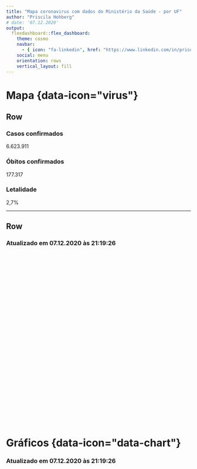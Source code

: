 ```yaml
---
title: "Mapa coronavirus com dados do Ministério da Saúde - por UF"
author: "Priscila Hohberg"
# date: '07.12.2020'
output:
  flexdashboard::flex_dashboard:
    theme: cosmo
    navbar:
      - { icon: "fa-linkedin", href: "https://www.linkedin.com/in/priscila-hohberg-5a61b097/", align: right }
    social: menu
    orientation: rows
    vertical_layout: fill
---
```


<!-- “default”, “cerulean”, “journal”, “flatly”, “darkly”, “readable”, “spacelab”, “united”, “cosmo”, “lumen”, “paper”, “sandstone”, “simplex”, “yeti” -->





Mapa {data-icon="virus"}
=====================================

Row 
-----------------------------------------------------------------------

### Casos confirmados

<div class="knitr-options" data-fig-width="576" data-fig-height="460"></div>
<!--html_preserve--><span class="value-output" data-icon="fa-users" data-color="#FF4C4C">6.623.911</span><!--/html_preserve-->

### Óbitos confirmados

<div class="knitr-options" data-fig-width="576" data-fig-height="460"></div>
<!--html_preserve--><span class="value-output" data-icon="fa-users" data-color="#8C8C8C">177.317</span><!--/html_preserve-->

### Letalidade

<div class="knitr-options" data-fig-width="576" data-fig-height="460"></div>
<!--html_preserve--><span class="value-output" data-icon="fa-users" data-color="#A346A3">2,7%</span><!--/html_preserve-->

------------------------------------

Row 
-----------------------------------------------------------------------


### Atualizado em 07.12.2020 às 21:19:26


<div class="knitr-options" data-fig-width="576" data-fig-height="460"></div>
<!--html_preserve--><div id="htmlwidget-f19f3177ef9a838bdad9" style="width:576px;height:460.8px;" class="leaflet html-widget"></div>
<script type="application/json" data-for="htmlwidget-f19f3177ef9a838bdad9">{"x":{"options":{"crs":{"crsClass":"L.CRS.EPSG3857","code":null,"proj4def":null,"projectedBounds":null,"options":{}}},"calls":[{"method":"addTiles","args":["//{s}.tile.openstreetmap.org/{z}/{x}/{y}.png",null,null,{"minZoom":0,"maxZoom":18,"tileSize":256,"subdomains":"abc","errorTileUrl":"","tms":false,"noWrap":false,"zoomOffset":0,"zoomReverse":false,"opacity":1,"zIndex":1,"detectRetina":false,"attribution":"&copy; <a href=\"http://openstreetmap.org\">OpenStreetMap<\/a> contributors, <a href=\"http://creativecommons.org/licenses/by-sa/2.0/\">CC-BY-SA<\/a>"}]},{"method":"addCircles","args":[[-22.19,-18.1,-13.29,-27.45,-22.25,-30.17,-5.2,-24.89,-15.98,-3.79,-15.83,-19.19,-5.42,-8.38,-3.47,-12.64,-7.28,-6.6,-20.51,-5.81,-9.62,-10.57,-9.46,-10.83,1.99,1.41,-8.77],[-48.79,-44.38,-41.71,-50.95,-42.66,-53.5,-39.53,-51.55,-49.86,-52.48,-47.86,-40.34,-45.44,-37.86,-65.1,-55.42,-36.72,-42.28,-54.54,-36.59,-36.82,-37.45,-48.26,-63.34,-61.33,-51.77,-70.55],[386663.4,132655.8,127411.2,119907.3,111412.8,105170.7,91414.2,91266,85912.2,82665.3,70312.8,60564.3,58566.3,57348.3,54862.5,48648.6,44996.7,39436.2,31573.8,29565.9,29035.2,28552.2,25063.2,25017.6,19504.5,18417.9,11228.4],null,"Casos confirmados",{"interactive":true,"className":"","stroke":true,"color":"red","weight":5,"opacity":0.5,"fill":true,"fillColor":"red","fillOpacity":0.2},null,null,["<strong>São Paulo<\/strong><br/>1.288.878 casos confirmados","<strong>Minas Gerais<\/strong><br/>  442.186 casos confirmados","<strong>Bahia<\/strong><br/>  424.704 casos confirmados","<strong>Santa Catarina<\/strong><br/>  399.691 casos confirmados","<strong>Rio de Janeiro<\/strong><br/>  371.376 casos confirmados","<strong>Rio Grande do Sul<\/strong><br/>  350.569 casos confirmados","<strong>Ceará<\/strong><br/>  304.714 casos confirmados","<strong>Paraná<\/strong><br/>  304.220 casos confirmados","<strong>Goiás<\/strong><br/>  286.374 casos confirmados","<strong>Pará<\/strong><br/>  275.551 casos confirmados","<strong>Distrito Federal<\/strong><br/>  234.376 casos confirmados","<strong>Espírito Santo<\/strong><br/>  201.881 casos confirmados","<strong>Maranhão<\/strong><br/>  195.221 casos confirmados","<strong>Pernambuco<\/strong><br/>  191.161 casos confirmados","<strong>Amazonas<\/strong><br/>  182.875 casos confirmados","<strong>Mato Grosso<\/strong><br/>  162.162 casos confirmados","<strong>Paraíba<\/strong><br/>  149.989 casos confirmados","<strong>Piauí<\/strong><br/>  131.454 casos confirmados","<strong>Mato Grosso do Sul<\/strong><br/>  105.246 casos confirmados","<strong>Rio Grande do Norte<\/strong><br/>   98.553 casos confirmados","<strong>Alagoas<\/strong><br/>   96.784 casos confirmados","<strong>Sergipe<\/strong><br/>   95.174 casos confirmados","<strong>Tocantins<\/strong><br/>   83.544 casos confirmados","<strong>Rondônia<\/strong><br/>   83.392 casos confirmados","<strong>Roraima<\/strong><br/>   65.015 casos confirmados","<strong>Amapá<\/strong><br/>   61.393 casos confirmados","<strong>Acre<\/strong><br/>   37.428 casos confirmados"],{"interactive":false,"permanent":false,"direction":"auto","opacity":1,"offset":[0,0],"textsize":"10px","textOnly":false,"className":"","sticky":true},null,null]},{"method":"addCircles","args":[[-22.19,-18.1,-13.29,-27.45,-22.25,-30.17,-5.2,-24.89,-15.98,-3.79,-15.83,-19.19,-5.42,-8.38,-3.47,-12.64,-7.28,-6.6,-20.51,-5.81,-9.62,-10.57,-9.46,-10.83,1.99,1.41,-8.77],[-48.79,-44.38,-41.71,-50.95,-42.66,-53.5,-39.53,-51.55,-49.86,-52.48,-47.86,-40.34,-45.44,-37.86,-65.1,-55.42,-36.72,-42.28,-54.54,-36.59,-36.82,-37.45,-48.26,-63.34,-61.33,-51.77,-70.55],[258240,62046,50670,24246,138906,43410,58224,38826,38778,41724,24006,26544,26064,55020,29784,24882,20202,16080,11046,16446,14142,14022,7104,9624,4464,4986,4416],null,"Óbitos confirmados",{"interactive":true,"className":"","stroke":true,"color":"black","weight":5,"opacity":0.5,"fill":true,"fillColor":"black","fillOpacity":0.2},null,null,["<strong>São Paulo<\/strong><br/>43.040 óbitos confirmados","<strong>Minas Gerais<\/strong><br/>10.341 óbitos confirmados","<strong>Bahia<\/strong><br/> 8.445 óbitos confirmados","<strong>Santa Catarina<\/strong><br/> 4.041 óbitos confirmados","<strong>Rio de Janeiro<\/strong><br/>23.151 óbitos confirmados","<strong>Rio Grande do Sul<\/strong><br/> 7.235 óbitos confirmados","<strong>Ceará<\/strong><br/> 9.704 óbitos confirmados","<strong>Paraná<\/strong><br/> 6.471 óbitos confirmados","<strong>Goiás<\/strong><br/> 6.463 óbitos confirmados","<strong>Pará<\/strong><br/> 6.954 óbitos confirmados","<strong>Distrito Federal<\/strong><br/> 4.001 óbitos confirmados","<strong>Espírito Santo<\/strong><br/> 4.424 óbitos confirmados","<strong>Maranhão<\/strong><br/> 4.344 óbitos confirmados","<strong>Pernambuco<\/strong><br/> 9.170 óbitos confirmados","<strong>Amazonas<\/strong><br/> 4.964 óbitos confirmados","<strong>Mato Grosso<\/strong><br/> 4.147 óbitos confirmados","<strong>Paraíba<\/strong><br/> 3.367 óbitos confirmados","<strong>Piauí<\/strong><br/> 2.680 óbitos confirmados","<strong>Mato Grosso do Sul<\/strong><br/> 1.841 óbitos confirmados","<strong>Rio Grande do Norte<\/strong><br/> 2.741 óbitos confirmados","<strong>Alagoas<\/strong><br/> 2.357 óbitos confirmados","<strong>Sergipe<\/strong><br/> 2.337 óbitos confirmados","<strong>Tocantins<\/strong><br/> 1.184 óbitos confirmados","<strong>Rondônia<\/strong><br/> 1.604 óbitos confirmados","<strong>Roraima<\/strong><br/>   744 óbitos confirmados","<strong>Amapá<\/strong><br/>   831 óbitos confirmados","<strong>Acre<\/strong><br/>   736 óbitos confirmados"],{"interactive":false,"permanent":false,"direction":"auto","opacity":1,"offset":[0,0],"textsize":"10px","textOnly":false,"className":"","sticky":true},null,null]},{"method":"addCircles","args":[[-22.19,-18.1,-13.29,-27.45,-22.25,-30.17,-5.2,-24.89,-15.98,-3.79,-15.83,-19.19,-5.42,-8.38,-3.47,-12.64,-7.28,-6.6,-20.51,-5.81,-9.62,-10.57,-9.46,-10.83,1.99,1.41,-8.77],[-48.79,-44.38,-41.71,-50.95,-42.66,-53.5,-39.53,-51.55,-49.86,-52.48,-47.86,-40.34,-45.44,-37.86,-65.1,-55.42,-36.72,-42.28,-54.54,-36.59,-36.82,-37.45,-48.26,-63.34,-61.33,-51.77,-70.55],[83483.4639120227,58465.215995079,49711.0929023508,25275.775536602,155846.096678299,51594.6931987711,79615.639583347,53176.9771875616,56420.9739711007,63091.7688558561,42677.1512441547,54784.7494315958,55629.2611962852,119925.089322613,67860.5604921394,63932.9805996473,56120.782190694,50968.3995922528,43730.8781331357,69531.1152374864,60882.9971896181,61387.5638304579,35430.4318682371,48086.147352264,28608.7825886334,33839.3627938039,49161.0558939831],null,"Letalidade (%)",{"interactive":true,"className":"","stroke":true,"color":"purple","weight":5,"opacity":0.5,"fill":true,"fillColor":"purple","fillOpacity":0.2},null,null,["<strong>São Paulo<\/strong><br/> letalidade: 3,3% ","<strong>Minas Gerais<\/strong><br/> letalidade: 2,3% ","<strong>Bahia<\/strong><br/> letalidade: 2,0% ","<strong>Santa Catarina<\/strong><br/> letalidade: 1,0% ","<strong>Rio de Janeiro<\/strong><br/> letalidade: 6,2% ","<strong>Rio Grande do Sul<\/strong><br/> letalidade: 2,1% ","<strong>Ceará<\/strong><br/> letalidade: 3,2% ","<strong>Paraná<\/strong><br/> letalidade: 2,1% ","<strong>Goiás<\/strong><br/> letalidade: 2,3% ","<strong>Pará<\/strong><br/> letalidade: 2,5% ","<strong>Distrito Federal<\/strong><br/> letalidade: 1,7% ","<strong>Espírito Santo<\/strong><br/> letalidade: 2,2% ","<strong>Maranhão<\/strong><br/> letalidade: 2,2% ","<strong>Pernambuco<\/strong><br/> letalidade: 4,8% ","<strong>Amazonas<\/strong><br/> letalidade: 2,7% ","<strong>Mato Grosso<\/strong><br/> letalidade: 2,6% ","<strong>Paraíba<\/strong><br/> letalidade: 2,2% ","<strong>Piauí<\/strong><br/> letalidade: 2,0% ","<strong>Mato Grosso do Sul<\/strong><br/> letalidade: 1,7% ","<strong>Rio Grande do Norte<\/strong><br/> letalidade: 2,8% ","<strong>Alagoas<\/strong><br/> letalidade: 2,4% ","<strong>Sergipe<\/strong><br/> letalidade: 2,5% ","<strong>Tocantins<\/strong><br/> letalidade: 1,4% ","<strong>Rondônia<\/strong><br/> letalidade: 1,9% ","<strong>Roraima<\/strong><br/> letalidade: 1,1% ","<strong>Amapá<\/strong><br/> letalidade: 1,4% ","<strong>Acre<\/strong><br/> letalidade: 2,0% "],{"interactive":false,"permanent":false,"direction":"auto","opacity":1,"offset":[0,0],"textsize":"10px","textOnly":false,"className":"","sticky":true},null,null]},{"method":"addLayersControl","args":[["Casos confirmados","Óbitos confirmados","Letalidade (%)"],[],{"collapsed":false,"autoZIndex":true,"position":"topright"}]}],"limits":{"lat":[-30.17,1.99],"lng":[-70.55,-36.59]}},"evals":[],"jsHooks":[]}</script><!--/html_preserve-->

<!-- Column {data-width=750} -->
<!-- ----------------------------------------------------------------------- -->
Gráficos {data-icon="data-chart"}
=====================================

### Atualizado em 07.12.2020 às 21:19:26

<div class="knitr-options" data-fig-width="576" data-fig-height="460"></div>
<!--html_preserve--><div id="htmlwidget-3ed40b0a251528b3c959" style="width:576px;height:460.8px;" class="plotly html-widget"></div>
<script type="application/json" data-for="htmlwidget-3ed40b0a251528b3c959">{"x":{"visdat":{"106d63159e029":["function () ","plotlyVisDat"]},"cur_data":"106d63159e029","attrs":{"106d63159e029":{"x":{},"alpha_stroke":1,"sizes":[10,100],"spans":[1,20],"y":{},"type":"bar","name":"Casos confirmados","marker":{"color":"red"},"text":["São Paulo: 1.288.878 casos confirmados","Minas Gerais:   442.186 casos confirmados","Bahia:   424.704 casos confirmados","Santa Catarina:   399.691 casos confirmados","Rio de Janeiro:   371.376 casos confirmados","Rio Grande do Sul:   350.569 casos confirmados","Ceará:   304.714 casos confirmados","Paraná:   304.220 casos confirmados","Goiás:   286.374 casos confirmados","Pará:   275.551 casos confirmados","Distrito Federal:   234.376 casos confirmados","Espírito Santo:   201.881 casos confirmados","Maranhão:   195.221 casos confirmados","Pernambuco:   191.161 casos confirmados","Amazonas:   182.875 casos confirmados","Mato Grosso:   162.162 casos confirmados","Paraíba:   149.989 casos confirmados","Piauí:   131.454 casos confirmados","Mato Grosso do Sul:   105.246 casos confirmados","Rio Grande do Norte:    98.553 casos confirmados","Alagoas:    96.784 casos confirmados","Sergipe:    95.174 casos confirmados","Tocantins:    83.544 casos confirmados","Rondônia:    83.392 casos confirmados","Roraima:    65.015 casos confirmados","Amapá:    61.393 casos confirmados","Acre:    37.428 casos confirmados"],"hoverinfo":"text","inherit":true},"106d63159e029.1":{"x":{},"alpha_stroke":1,"sizes":[10,100],"spans":[1,20],"y":{},"type":"bar","visible":false,"name":"Óbitos confirmados","marker":{"color":"black"},"text":["São Paulo: 43.040 óbitos confirmados","Minas Gerais: 10.341 óbitos confirmados","Bahia:  8.445 óbitos confirmados","Santa Catarina:  4.041 óbitos confirmados","Rio de Janeiro: 23.151 óbitos confirmados","Rio Grande do Sul:  7.235 óbitos confirmados","Ceará:  9.704 óbitos confirmados","Paraná:  6.471 óbitos confirmados","Goiás:  6.463 óbitos confirmados","Pará:  6.954 óbitos confirmados","Distrito Federal:  4.001 óbitos confirmados","Espírito Santo:  4.424 óbitos confirmados","Maranhão:  4.344 óbitos confirmados","Pernambuco:  9.170 óbitos confirmados","Amazonas:  4.964 óbitos confirmados","Mato Grosso:  4.147 óbitos confirmados","Paraíba:  3.367 óbitos confirmados","Piauí:  2.680 óbitos confirmados","Mato Grosso do Sul:  1.841 óbitos confirmados","Rio Grande do Norte:  2.741 óbitos confirmados","Alagoas:  2.357 óbitos confirmados","Sergipe:  2.337 óbitos confirmados","Tocantins:  1.184 óbitos confirmados","Rondônia:  1.604 óbitos confirmados","Roraima:    744 óbitos confirmados","Amapá:    831 óbitos confirmados","Acre:    736 óbitos confirmados"],"hoverinfo":"text","inherit":true},"106d63159e029.2":{"x":{},"alpha_stroke":1,"sizes":[10,100],"spans":[1,20],"y":{},"type":"bar","visible":false,"name":"Letalidade (%)","marker":{"color":"purple"},"text":["São Paulo: 3,3%","Minas Gerais: 2,3%","Bahia: 2,0%","Santa Catarina: 1,0%","Rio de Janeiro: 6,2%","Rio Grande do Sul: 2,1%","Ceará: 3,2%","Paraná: 2,1%","Goiás: 2,3%","Pará: 2,5%","Distrito Federal: 1,7%","Espírito Santo: 2,2%","Maranhão: 2,2%","Pernambuco: 4,8%","Amazonas: 2,7%","Mato Grosso: 2,6%","Paraíba: 2,2%","Piauí: 2,0%","Mato Grosso do Sul: 1,7%","Rio Grande do Norte: 2,8%","Alagoas: 2,4%","Sergipe: 2,5%","Tocantins: 1,4%","Rondônia: 1,9%","Roraima: 1,1%","Amapá: 1,4%","Acre: 2,0%"],"hoverinfo":"text","inherit":true}},"layout":{"margin":{"b":40,"l":60,"t":25,"r":10},"xaxis":{"domain":[0,1],"automargin":true,"showline":false,"showticklabels":false,"fixedrange":true,"title":"Estados","type":"category","categoryorder":"array","categoryarray":["Acre","Alagoas","Amapá","Amazonas","Bahia","Ceará","Distrito Federal","Espírito Santo","Goiás","Maranhão","Mato Grosso","Mato Grosso do Sul","Minas Gerais","Pará","Paraíba","Paraná","Pernambuco","Piauí","Rio de Janeiro","Rio Grande do Norte","Rio Grande do Sul","Rondônia","Roraima","Santa Catarina","São Paulo","Sergipe","Tocantins"]},"yaxis":{"domain":[0,1],"automargin":true,"fixedrange":true,"title":"qtd_confirmado"},"showlegend":false,"updatemenus":[{"x":"Pará","buttons":[{"method":"update","args":[{"visible":[true,false,false]},{"yaxis":{"title":"# casos confirmados"}}],"label":"Casos confirmados"},{"method":"update","args":[{"visible":[false,true,false]},{"yaxis":{"title":"# óbitos"}}],"label":"Óbitos confirmados"},{"method":"update","args":[{"visible":[false,false,true]},{"yaxis":{"title":"Letalidade (%)"}}],"label":"Letalidade (%)"}]}],"hovermode":"closest"},"source":"A","config":{"showSendToCloud":false},"data":[{"x":["São Paulo","Minas Gerais","Bahia","Santa Catarina","Rio de Janeiro","Rio Grande do Sul","Ceará","Paraná","Goiás","Pará","Distrito Federal","Espírito Santo","Maranhão","Pernambuco","Amazonas","Mato Grosso","Paraíba","Piauí","Mato Grosso do Sul","Rio Grande do Norte","Alagoas","Sergipe","Tocantins","Rondônia","Roraima","Amapá","Acre"],"y":[1288878,442186,424704,399691,371376,350569,304714,304220,286374,275551,234376,201881,195221,191161,182875,162162,149989,131454,105246,98553,96784,95174,83544,83392,65015,61393,37428],"type":"bar","name":"Casos confirmados","marker":{"color":"red","line":{"color":"rgba(31,119,180,1)"}},"text":["São Paulo: 1.288.878 casos confirmados","Minas Gerais:   442.186 casos confirmados","Bahia:   424.704 casos confirmados","Santa Catarina:   399.691 casos confirmados","Rio de Janeiro:   371.376 casos confirmados","Rio Grande do Sul:   350.569 casos confirmados","Ceará:   304.714 casos confirmados","Paraná:   304.220 casos confirmados","Goiás:   286.374 casos confirmados","Pará:   275.551 casos confirmados","Distrito Federal:   234.376 casos confirmados","Espírito Santo:   201.881 casos confirmados","Maranhão:   195.221 casos confirmados","Pernambuco:   191.161 casos confirmados","Amazonas:   182.875 casos confirmados","Mato Grosso:   162.162 casos confirmados","Paraíba:   149.989 casos confirmados","Piauí:   131.454 casos confirmados","Mato Grosso do Sul:   105.246 casos confirmados","Rio Grande do Norte:    98.553 casos confirmados","Alagoas:    96.784 casos confirmados","Sergipe:    95.174 casos confirmados","Tocantins:    83.544 casos confirmados","Rondônia:    83.392 casos confirmados","Roraima:    65.015 casos confirmados","Amapá:    61.393 casos confirmados","Acre:    37.428 casos confirmados"],"hoverinfo":["text","text","text","text","text","text","text","text","text","text","text","text","text","text","text","text","text","text","text","text","text","text","text","text","text","text","text"],"error_y":{"color":"rgba(31,119,180,1)"},"error_x":{"color":"rgba(31,119,180,1)"},"xaxis":"x","yaxis":"y","frame":null},{"x":["São Paulo","Minas Gerais","Bahia","Santa Catarina","Rio de Janeiro","Rio Grande do Sul","Ceará","Paraná","Goiás","Pará","Distrito Federal","Espírito Santo","Maranhão","Pernambuco","Amazonas","Mato Grosso","Paraíba","Piauí","Mato Grosso do Sul","Rio Grande do Norte","Alagoas","Sergipe","Tocantins","Rondônia","Roraima","Amapá","Acre"],"y":[43040,10341,8445,4041,23151,7235,9704,6471,6463,6954,4001,4424,4344,9170,4964,4147,3367,2680,1841,2741,2357,2337,1184,1604,744,831,736],"type":"bar","visible":false,"name":"Óbitos confirmados","marker":{"color":"black","line":{"color":"rgba(255,127,14,1)"}},"text":["São Paulo: 43.040 óbitos confirmados","Minas Gerais: 10.341 óbitos confirmados","Bahia:  8.445 óbitos confirmados","Santa Catarina:  4.041 óbitos confirmados","Rio de Janeiro: 23.151 óbitos confirmados","Rio Grande do Sul:  7.235 óbitos confirmados","Ceará:  9.704 óbitos confirmados","Paraná:  6.471 óbitos confirmados","Goiás:  6.463 óbitos confirmados","Pará:  6.954 óbitos confirmados","Distrito Federal:  4.001 óbitos confirmados","Espírito Santo:  4.424 óbitos confirmados","Maranhão:  4.344 óbitos confirmados","Pernambuco:  9.170 óbitos confirmados","Amazonas:  4.964 óbitos confirmados","Mato Grosso:  4.147 óbitos confirmados","Paraíba:  3.367 óbitos confirmados","Piauí:  2.680 óbitos confirmados","Mato Grosso do Sul:  1.841 óbitos confirmados","Rio Grande do Norte:  2.741 óbitos confirmados","Alagoas:  2.357 óbitos confirmados","Sergipe:  2.337 óbitos confirmados","Tocantins:  1.184 óbitos confirmados","Rondônia:  1.604 óbitos confirmados","Roraima:    744 óbitos confirmados","Amapá:    831 óbitos confirmados","Acre:    736 óbitos confirmados"],"hoverinfo":["text","text","text","text","text","text","text","text","text","text","text","text","text","text","text","text","text","text","text","text","text","text","text","text","text","text","text"],"error_y":{"color":"rgba(255,127,14,1)"},"error_x":{"color":"rgba(255,127,14,1)"},"xaxis":"x","yaxis":"y","frame":null},{"x":["São Paulo","Minas Gerais","Bahia","Santa Catarina","Rio de Janeiro","Rio Grande do Sul","Ceará","Paraná","Goiás","Pará","Distrito Federal","Espírito Santo","Maranhão","Pernambuco","Amazonas","Mato Grosso","Paraíba","Piauí","Mato Grosso do Sul","Rio Grande do Norte","Alagoas","Sergipe","Tocantins","Rondônia","Roraima","Amapá","Acre"],"y":[3.33933855648091,2.33860863980316,1.98844371609403,1.01103102146408,6.23384386713196,2.06378772795085,3.18462558333388,2.12707908750247,2.25683895884403,2.52367075423424,1.70708604976619,2.19138997726383,2.22517044785141,4.79700357290452,2.71442241968558,2.55731922398589,2.24483128762776,2.03873598369011,1.74923512532543,2.78124460949946,2.43531988758472,2.45550255321832,1.41721727472948,1.92344589409056,1.14435130354534,1.35357451175215,1.96644223575932],"type":"bar","visible":false,"name":"Letalidade (%)","marker":{"color":"purple","line":{"color":"rgba(44,160,44,1)"}},"text":["São Paulo: 3,3%","Minas Gerais: 2,3%","Bahia: 2,0%","Santa Catarina: 1,0%","Rio de Janeiro: 6,2%","Rio Grande do Sul: 2,1%","Ceará: 3,2%","Paraná: 2,1%","Goiás: 2,3%","Pará: 2,5%","Distrito Federal: 1,7%","Espírito Santo: 2,2%","Maranhão: 2,2%","Pernambuco: 4,8%","Amazonas: 2,7%","Mato Grosso: 2,6%","Paraíba: 2,2%","Piauí: 2,0%","Mato Grosso do Sul: 1,7%","Rio Grande do Norte: 2,8%","Alagoas: 2,4%","Sergipe: 2,5%","Tocantins: 1,4%","Rondônia: 1,9%","Roraima: 1,1%","Amapá: 1,4%","Acre: 2,0%"],"hoverinfo":["text","text","text","text","text","text","text","text","text","text","text","text","text","text","text","text","text","text","text","text","text","text","text","text","text","text","text"],"error_y":{"color":"rgba(44,160,44,1)"},"error_x":{"color":"rgba(44,160,44,1)"},"xaxis":"x","yaxis":"y","frame":null}],"highlight":{"on":"plotly_click","persistent":false,"dynamic":false,"selectize":false,"opacityDim":0.2,"selected":{"opacity":1},"debounce":0},"shinyEvents":["plotly_hover","plotly_click","plotly_selected","plotly_relayout","plotly_brushed","plotly_brushing","plotly_clickannotation","plotly_doubleclick","plotly_deselect","plotly_afterplot","plotly_sunburstclick"],"base_url":"https://plot.ly"},"evals":[],"jsHooks":[]}</script><!--/html_preserve-->







